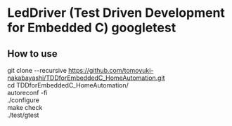 # LedDriver (Test Driven Development for Embedded C) googletest

## How to use
git clone --recursive https://github.com/tomoyuki-nakabayashi/TDDforEmbeddedC_HomeAutomation.git  
cd TDDforEmbeddedC_HomeAutomation/  
autoreconf -fi  
./configure  
make check  
./test/gtest
